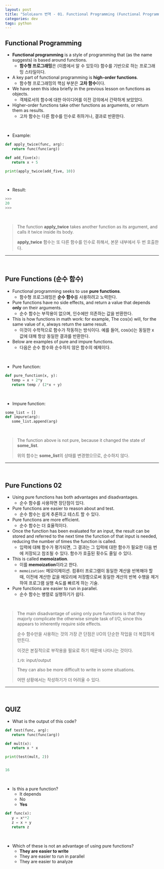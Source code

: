 ```yaml
---
layout: post
title: "SoloLearn 번역 - 01. Functional Programming (Functional Programming)"
categories: dev
tags: python
---
```


## Functional Programming

- **Functional programming** is a style of programming that (as the name suggests) is based around functions.
  - **함수형 프로그래밍**은 (이름에서 알 수 있듯이) 함수를 기반으로 하는 프로그래밍 스타일이다.
- A key part of functional programming is **high-order functions**.
  - 함수형 프로그래밍의 핵심 부분은 **고차 함수**이다.
- We have seen this idea briefly in the previous lesson on functions as objects.
  - 객체로서의 함수에 대한 아이디어를 이전 강의에서 간략하게 보았었다.
- Higher-order functions take other functions as arguments, or return them as results.
  - 고차 함수는 다른 함수를 인수로 취하거나, 결과로 반환한다.

<br>

- Example:

```python
def apply_twice(func, arg):
   return func(func(arg))

def add_five(x):
   return x + 5

print(apply_twice(add_five, 10))
```

<br>

- Result:

```python
>>>
20
>>>
```

<br>

> The function **apply_twice** takes another function as its argument, and calls it twice inside its body.
>
> **apply_twice** 함수는 또 다른 함수를 인수로 취해서, 본문 내부에서 두 번 호출한다.

------

<br>

## Pure Functions (순수 함수)

- Functional programming seeks to use **pure functions**.
  - 함수형 프로그래밍은 **순수 함수**를 사용하려고 노력한다.
- Pure functions have no side effects, and return a value that depends **only** on their arguments.
  - 순수 함수는 부작용이 없으며, 인수에만 의존하는 값을 반환한다.
- This is how functions in math work: for example, The cos(x) will, for the same value of x, always return the same result.
  - 이것이 수학적으로 함수가 작동하는 방식이다. 예를 들어, cos(x)는 동일한 x 값에 대해 항상 동일한 결과를 반환한다.
- Below are examples of pure and impure functions.
  - 다음은 순수 함수와 순수하지 않은 함수의 예제이다.

<br>

- Pure function:

```python
def pure_function(x, y):
   temp = x + 2*y
   return temp / (2*x + y)
```

<br>

- Impure function:

```python
some_list = []
def impure(arg):
   some_list.append(arg)
```

<br>

> The function above is not pure, because it changed the state of **some_list**.
>
> 위의 함수는 **some_list**의 상태를 변경했으므로, 순수하지 않다.

------

<br>

## Pure Functions 02

- Using pure functions has both advantages and disadvantages.
  - 순수 함수를 사용하면 장단점이 있다.
- Pure functions are easier to reason about and test.
  - 순수 함수는 쉽게 추론하고 테스트 할 수 있다.
- Pure functions are more efficient.
  - 순수 함수는 더 효율적이다.
- Once the function has been evaluated for an input, the result can be stored and referred to the next time the function of that input is needed, reducing the number of times the function is called.
  - 입력에 대해 함수가 평가되면, 그 결과는 그 입력에 대한 함수가 필요한 다음 번에 저장되고 참조될 수 있다. 함수가 호출된 횟수도 줄일 수 있다.
- This is called **memoization**.
  - 이를 **memoization**이라고 한다.
  - `memoization`: 메모이제이션. 컴퓨터 프로그램이 동일한 계산을 반복해야 할 때, 이전에 계산한 값을 메모리에 저장함으로써 동일한 계산의 반복 수행을 제거하여 프로그램 실행 속도를 빠르게 하는 기술.
- Pure functions are easier to run in parallel.
  - 순수 함수는 병렬로 실행하기가 쉽다.

<br>

> The main disadvantage of using only pure functions is that they majorly complicate the otherwise simple task of I/O, since this appears to inherently require side effects.
>
> 순수 함수만을 사용하는 것의 가장 큰 단점은 I/O의 단순한 작업을 더 복잡하게 만든다.
>
> 이것은 본질적으로 부작용을 필요로 하기 때문에 나타나는 것이다.
>
> `I/O`: input/output

> They can also be more difficult to write in some situations.
>
> 어떤 상황에서는 작성하기가 더 어려울 수 있다.

------

<br>

## QUIZ

- What is the output of this code?

```python
def test(func, arg):
   return func(func(arg))

def mult(x):
   return x * x

print(test(mult, 2))


16
```

<br>

- Is this a pure function?
  - It depends
  - No
  - **Yes**

```python
def func(x):
   y = x**2
   z = x + y
   return z
```

<br>

- Which of these is not an advantage of using pure functions?
  - **They are easier to write**
  - They are easier to run in parallel
  - They are easier to analyze

<br>